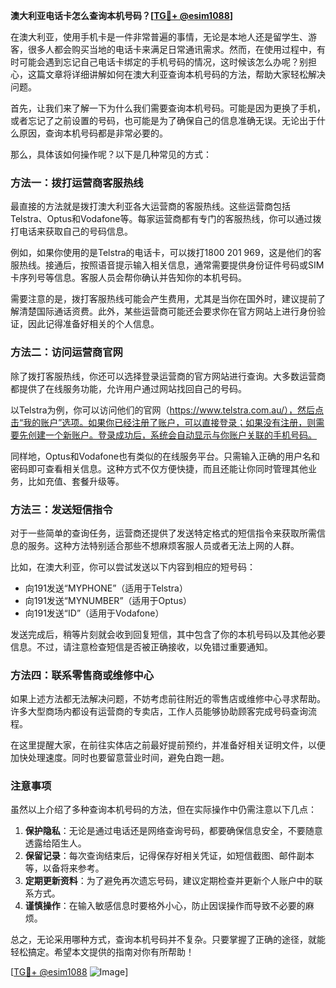 **澳大利亚电话卡怎么查询本机号码？[[TG💪+ @esim1088](https://t.me/s/esim1088)]**

在澳大利亚，使用手机卡是一件非常普遍的事情，无论是本地人还是留学生、游客，很多人都会购买当地的电话卡来满足日常通讯需求。然而，在使用过程中，有时可能会遇到忘记自己电话卡绑定的手机号码的情况，这时候该怎么办呢？别担心，这篇文章将详细讲解如何在澳大利亚查询本机号码的方法，帮助大家轻松解决问题。

首先，让我们来了解一下为什么我们需要查询本机号码。可能是因为更换了手机，或者忘记了之前设置的号码，也可能是为了确保自己的信息准确无误。无论出于什么原因，查询本机号码都是非常必要的。

那么，具体该如何操作呢？以下是几种常见的方式：

### 方法一：拨打运营商客服热线

最直接的方法就是拨打澳大利亚各大运营商的客服热线。这些运营商包括Telstra、Optus和Vodafone等。每家运营商都有专门的客服热线，你可以通过拨打电话来获取自己的号码信息。

例如，如果你使用的是Telstra的电话卡，可以拨打1800 201 969，这是他们的客服热线。接通后，按照语音提示输入相关信息，通常需要提供身份证件号码或SIM卡序列号等信息。客服人员会帮你确认并告知你的本机号码。

需要注意的是，拨打客服热线可能会产生费用，尤其是当你在国外时，建议提前了解清楚国际通话资费。此外，某些运营商可能还会要求你在官方网站上进行身份验证，因此记得准备好相关的个人信息。

### 方法二：访问运营商官网

除了拨打客服热线，你还可以选择登录运营商的官方网站进行查询。大多数运营商都提供了在线服务功能，允许用户通过网站找回自己的号码。

以Telstra为例，你可以访问他们的官网（https://www.telstra.com.au/），然后点击“我的账户”选项。如果你已经注册了账户，可以直接登录；如果没有注册，则需要先创建一个新账户。登录成功后，系统会自动显示与你账户关联的手机号码。

同样地，Optus和Vodafone也有类似的在线服务平台。只需输入正确的用户名和密码即可查看相关信息。这种方式不仅方便快捷，而且还能让你同时管理其他业务，比如充值、套餐升级等。

### 方法三：发送短信指令

对于一些简单的查询任务，运营商还提供了发送特定格式的短信指令来获取所需信息的服务。这种方法特别适合那些不想麻烦客服人员或者无法上网的人群。

比如，在澳大利亚，你可以尝试发送以下内容到相应的短号码：

- 向191发送“MYPHONE”（适用于Telstra）
- 向191发送“MYNUMBER”（适用于Optus）
- 向191发送“ID”（适用于Vodafone）

发送完成后，稍等片刻就会收到回复短信，其中包含了你的本机号码以及其他必要信息。不过，请注意检查短信是否被正确接收，以免错过重要通知。

### 方法四：联系零售商或维修中心

如果上述方法都无法解决问题，不妨考虑前往附近的零售店或维修中心寻求帮助。许多大型商场内都设有运营商的专卖店，工作人员能够协助顾客完成号码查询流程。

在这里提醒大家，在前往实体店之前最好提前预约，并准备好相关证明文件，以便加快处理速度。同时也要留意营业时间，避免白跑一趟。

### 注意事项

虽然以上介绍了多种查询本机号码的方法，但在实际操作中仍需注意以下几点：

1. **保护隐私**：无论是通过电话还是网络查询号码，都要确保信息安全，不要随意透露给陌生人。
2. **保留记录**：每次查询结束后，记得保存好相关凭证，如短信截图、邮件副本等，以备将来参考。
3. **定期更新资料**：为了避免再次遗忘号码，建议定期检查并更新个人账户中的联系方式。
4. **谨慎操作**：在输入敏感信息时要格外小心，防止因误操作而导致不必要的麻烦。

总之，无论采用哪种方式，查询本机号码并不复杂。只要掌握了正确的途径，就能轻松搞定。希望本文提供的指南对你有所帮助！

[[TG💪+ @esim1088](https://t.me/s/esim1088) ![Image](https://i.postimg.cc/4NQfJmqS/Snipaste-2025-05-13-00-14-12.png)]